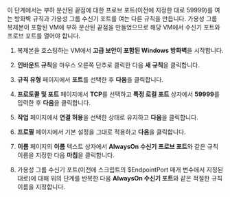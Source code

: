 이 단계에서는 부하 분산된 끝점에 대한 프로브 포트(이전에 지정한 대로 59999)를 여는 방화벽 규칙과 가용성 그룹 수신기 포트를 여는 다른 규칙을 만듭니다. 가용성 그룹 복제본이 포함된 VM에 부하 분산된 끝점을 만들었으므로 해당 VM에서 수신기 포트와 프로브 포트를 열어야 합니다.

1. 복제본을 호스팅하는 VM에서 **고급 보안이 포함된 Windows 방화벽**을 시작합니다.

2. **인바운드 규칙**을 마우스 오른쪽 단추로 클릭한 다음 **새 규칙**을 클릭합니다.

3. **규칙 유형** 페이지에서 **포트**를 선택한 후 **다음**을 클릭합니다.

4. **프로토콜 및 포트** 페이지에서 **TCP**를 선택하고 **특정 로컬 포트** 상자에서 **59999**를 입력한 후 **다음**을 클릭합니다.

5. **작업** 페이지에서 **연결 허용**을 선택한 상태로 유지하고 **다음**을 클릭합니다.

6. **프로필** 페이지에서 기본 설정을 그대로 적용하고 **다음**을 클릭합니다.

7. **이름** 페이지의 **이름** 텍스트 상자에서 **AlwaysOn 수신기 프로브 포트**와 같은 규칙 이름을 지정한 다음 **마침**을 클릭합니다.

8. 가용성 그룹 수신기 포트(이전에 스크립트의 $EndpointPort 매개 변수에서 지정된 대로)에 대해 위의 단계를 반복한 다음 **AlwaysOn 수신기 포트**와 같은 적절한 규칙 이름을 지정합니다.

